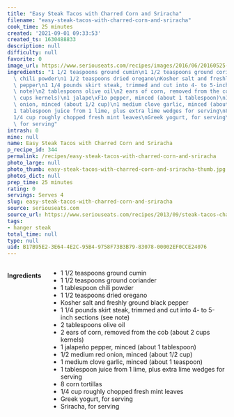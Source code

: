 ```yaml
---
title: "Easy Steak Tacos with Charred Corn and Sriracha"
filename: "easy-steak-tacos-with-charred-corn-and-sriracha"
cook_time: 25 minutes
created: '2021-09-01 09:33:53'
created_ts: 1630488833
description: null
difficulty: null
favorite: 0
image_url: https://www.seriouseats.com/recipes/images/2016/06/20160525-corn-steak-taco-vicky-wasik-1-200x150.jpg
ingredients: "1 1/2 teaspoons ground cumin\n1 1/2 teaspoons ground coriander\n1 tablespoon\
  \ chili powder\n1 1/2 teaspoons dried oregano\nKosher salt and freshly ground black\
  \ pepper\n1 1/4 pounds skirt steak, trimmed and cut into 4- to 5-inch sections (see\
  \ note)\n2 tablespoons olive oil\n2 ears of corn, removed from the cob (about 2\
  \ cups kernels)\n1 jalape\xF1o pepper, minced (about 1 tablespoon)\n1/2 medium red\
  \ onion, minced (about 1/2 cup)\n1 medium clove garlic, minced (about 1 teaspoon)\n\
  1 tablespoon juice from 1 lime, plus extra lime wedges for serving\n8 corn tortillas\n\
  1/4 cup roughly chopped fresh mint leaves\nGreek yogurt, for serving\nSriracha,\
  \ for serving"
intrash: 0
mine: null
name: Easy Steak Tacos with Charred Corn and Sriracha
p_recipe_id: 344
permalink: /recipes/easy-steak-tacos-with-charred-corn-and-sriracha
photo_large: null
photo_thumb: easy-steak-tacos-with-charred-corn-and-sriracha-thumb.jpg
photos_dict: null
prep_time: 25 minutes
rating: 0
servings: Serves 4
slug: easy-steak-tacos-with-charred-corn-and-sriracha
source: seriouseats.com
source_url: https://www.seriouseats.com/recipes/2013/09/steak-tacos-charred-corn-sriracha-recipe.html
tags:
- hanger steak
total_time: null
type: null
uid: B17B95E2-3E64-4E2C-95B4-9758F73B3B79-83078-00002EF0CCE24076
---
```

<div class="columns large-7 small-12" id="writeup">	</div><!-- #writeup -->
</div><!-- #row-one -->
<div class="row" id="row-two">	<div class="columns large-4 small-12" id="ingredients"><h4>Ingredients</h4><div class="box box-ingredients content"><ul>
<li>1 1/2 teaspoons ground cumin</li>
<li>1 1/2 teaspoons ground coriander</li>
<li>1 tablespoon chili powder</li>
<li>1 1/2 teaspoons dried oregano</li>
<li>Kosher salt and freshly ground black pepper</li>
<li>1 1/4 pounds skirt steak, trimmed and cut into 4- to 5-inch sections (see note)</li>
<li>2 tablespoons olive oil</li>
<li>2 ears of corn, removed from the cob (about 2 cups kernels)</li>
<li>1 jalapeño pepper, minced (about 1 tablespoon)</li>
<li>1/2 medium red onion, minced (about 1/2 cup)</li>
<li>1 medium clove garlic, minced (about 1 teaspoon)</li>
<li>1 tablespoon juice from 1 lime, plus extra lime wedges for serving</li>
<li>8 corn tortillas</li>
<li>1/4 cup roughly chopped fresh mint leaves</li>
<li>Greek yogurt, for serving</li>
<li>Sriracha, for serving</li>
</ul>
</div>	</div>	<div class="columns large-6 small-12" id="directions">	</div>